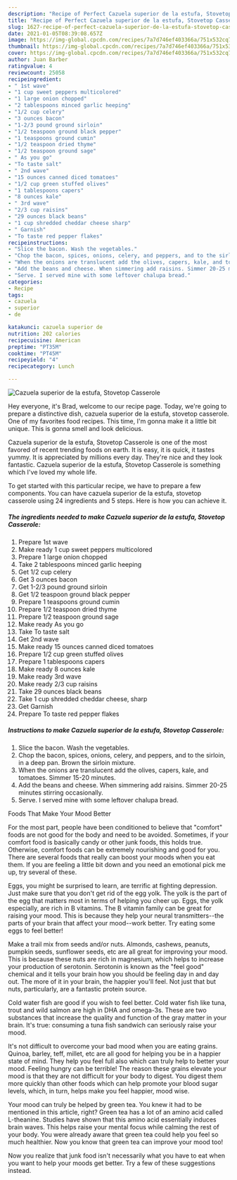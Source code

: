 ```yaml
---
description: "Recipe of Perfect Cazuela superior de la estufa, Stovetop Casserole"
title: "Recipe of Perfect Cazuela superior de la estufa, Stovetop Casserole"
slug: 1627-recipe-of-perfect-cazuela-superior-de-la-estufa-stovetop-casserole
date: 2021-01-05T08:39:08.657Z
image: https://img-global.cpcdn.com/recipes/7a7d746ef403366a/751x532cq70/cazuela-superior-de-la-estufa-stovetop-casserole-recipe-main-photo.jpg
thumbnail: https://img-global.cpcdn.com/recipes/7a7d746ef403366a/751x532cq70/cazuela-superior-de-la-estufa-stovetop-casserole-recipe-main-photo.jpg
cover: https://img-global.cpcdn.com/recipes/7a7d746ef403366a/751x532cq70/cazuela-superior-de-la-estufa-stovetop-casserole-recipe-main-photo.jpg
author: Juan Barber
ratingvalue: 4
reviewcount: 25058
recipeingredient:
- " 1st wave"
- "1 cup sweet peppers multicolored"
- "1 large onion chopped"
- "2 tablespoons minced garlic heeping"
- "1/2 cup celery"
- "3 ounces bacon"
- "1-2/3 pound ground sirloin"
- "1/2 teaspoon ground black pepper"
- "1 teaspoons ground cumin"
- "1/2 teaspoon dried thyme"
- "1/2 teaspoon ground sage"
- " As you go"
- "To taste salt"
- " 2nd wave"
- "15 ounces canned diced tomatoes"
- "1/2 cup green stuffed olives"
- "1 tablespoons capers"
- "8 ounces kale"
- " 3rd wave"
- "2/3 cup raisins"
- "29 ounces black beans"
- "1 cup shredded cheddar cheese sharp"
- " Garnish"
- "To taste red pepper flakes"
recipeinstructions:
- "Slice the bacon. Wash the vegetables."
- "Chop the bacon, spices, onions, celery, and peppers, and to the sirloin, in a deep pan. Brown the sirloin mixture."
- "When the onions are translucent add the olives, capers, kale, and tomatoes. Simmer 15-20 minutes."
- "Add the beans and cheese. When simmering add raisins. Simmer 20-25 minutes stirring occasionally."
- "Serve. I served mine with some leftover chalupa bread."
categories:
- Recipe
tags:
- cazuela
- superior
- de

katakunci: cazuela superior de 
nutrition: 202 calories
recipecuisine: American
preptime: "PT35M"
cooktime: "PT45M"
recipeyield: "4"
recipecategory: Lunch

---
```



![Cazuela superior de la estufa, Stovetop Casserole](https://img-global.cpcdn.com/recipes/7a7d746ef403366a/751x532cq70/cazuela-superior-de-la-estufa-stovetop-casserole-recipe-main-photo.jpg)

Hey everyone, it's Brad, welcome to our recipe page. Today, we're going to prepare a distinctive dish, cazuela superior de la estufa, stovetop casserole. One of my favorites food recipes. This time, I'm gonna make it a little bit unique. This is gonna smell and look delicious.

Cazuela superior de la estufa, Stovetop Casserole is one of the most favored of recent trending foods on earth. It is easy, it is quick, it tastes yummy. It is appreciated by millions every day. They're nice and they look fantastic. Cazuela superior de la estufa, Stovetop Casserole is something which I've loved my whole life.




To get started with this particular recipe, we have to prepare a few components. You can have cazuela superior de la estufa, stovetop casserole using 24 ingredients and 5 steps. Here is how you can achieve it.

<!--inarticleads1-->

##### The ingredients needed to make Cazuela superior de la estufa, Stovetop Casserole:

1. Prepare  1st wave
1. Make ready 1 cup sweet peppers multicolored
1. Prepare 1 large onion chopped
1. Take 2 tablespoons minced garlic heeping
1. Get 1/2 cup celery
1. Get 3 ounces bacon
1. Get 1-2/3 pound ground sirloin
1. Get 1/2 teaspoon ground black pepper
1. Prepare 1 teaspoons ground cumin
1. Prepare 1/2 teaspoon dried thyme
1. Prepare 1/2 teaspoon ground sage
1. Make ready  As you go
1. Take To taste salt
1. Get  2nd wave
1. Make ready 15 ounces canned diced tomatoes
1. Prepare 1/2 cup green stuffed olives
1. Prepare 1 tablespoons capers
1. Make ready 8 ounces kale
1. Make ready  3rd wave
1. Make ready 2/3 cup raisins
1. Take 29 ounces black beans
1. Take 1 cup shredded cheddar cheese, sharp
1. Get  Garnish
1. Prepare To taste red pepper flakes




<!--inarticleads2-->

##### Instructions to make Cazuela superior de la estufa, Stovetop Casserole:

1. Slice the bacon. Wash the vegetables.
1. Chop the bacon, spices, onions, celery, and peppers, and to the sirloin, in a deep pan. Brown the sirloin mixture.
1. When the onions are translucent add the olives, capers, kale, and tomatoes. Simmer 15-20 minutes.
1. Add the beans and cheese. When simmering add raisins. Simmer 20-25 minutes stirring occasionally.
1. Serve. I served mine with some leftover chalupa bread.




Foods That Make Your Mood Better


For the most part, people have been conditioned to believe that "comfort" foods are not good for the body and need to be avoided. Sometimes, if your comfort food is basically candy or other junk foods, this holds true. Otherwise, comfort foods can be extremely nourishing and good for you. There are several foods that really can boost your moods when you eat them. If you are feeling a little bit down and you need an emotional pick me up, try several of these.

Eggs, you might be surprised to learn, are terrific at fighting depression. Just make sure that you don't get rid of the egg yolk. The yolk is the part of the egg that matters most in terms of helping you cheer up. Eggs, the yolk especially, are rich in B vitamins. The B vitamin family can be great for raising your mood. This is because they help your neural transmitters--the parts of your brain that affect your mood--work better. Try eating some eggs to feel better!

Make a trail mix from seeds and/or nuts. Almonds, cashews, peanuts, pumpkin seeds, sunflower seeds, etc are all great for improving your mood. This is because these nuts are rich in magnesium, which helps to increase your production of serotonin. Serotonin is known as the "feel good" chemical and it tells your brain how you should be feeling day in and day out. The more of it in your brain, the happier you'll feel. Not just that but nuts, particularly, are a fantastic protein source.

Cold water fish are good if you wish to feel better. Cold water fish like tuna, trout and wild salmon are high in DHA and omega-3s. These are two substances that increase the quality and function of the gray matter in your brain. It's true: consuming a tuna fish sandwich can seriously raise your mood. 

It's not difficult to overcome your bad mood when you are eating grains. Quinoa, barley, teff, millet, etc are all good for helping you be in a happier state of mind. They help you feel full also which can truly help to better your mood. Feeling hungry can be terrible! The reason these grains elevate your mood is that they are not difficult for your body to digest. You digest them more quickly than other foods which can help promote your blood sugar levels, which, in turn, helps make you feel happier, mood wise.

Your mood can truly be helped by green tea. You knew it had to be mentioned in this article, right? Green tea has a lot of an amino acid called L-theanine. Studies have shown that this amino acid essentially induces brain waves. This helps raise your mental focus while calming the rest of your body. You were already aware that green tea could help you feel so much healthier. Now you know that green tea can improve your mood too!

Now you realize that junk food isn't necessarily what you have to eat when you want to help your moods get better. Try  a few  of  these  suggestions  instead.

